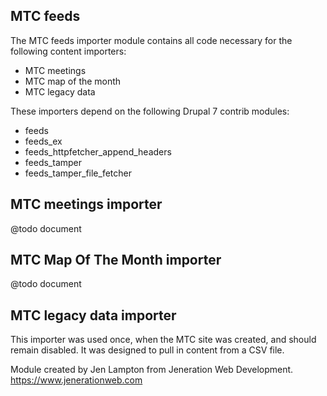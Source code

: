 MTC feeds
----------

The MTC feeds importer module contains all code necessary for the following
content importers:

  * MTC meetings
  * MTC map of the month
  * MTC legacy data

These importers depend on the following Drupal 7 contrib modules:

  * feeds
  * feeds_ex
  * feeds_httpfetcher_append_headers
  * feeds_tamper
  * feeds_tamper_file_fetcher


MTC meetings importer
----------------------
@todo document


MTC Map Of The Month importer
------------------------------
@todo document


MTC legacy data importer
-------------------------
This importer was used once, when the MTC site was created, and should remain
disabled. It was designed to pull in content from a CSV file.


Module created by Jen Lampton from Jeneration Web Development.
https://www.jenerationweb.com
